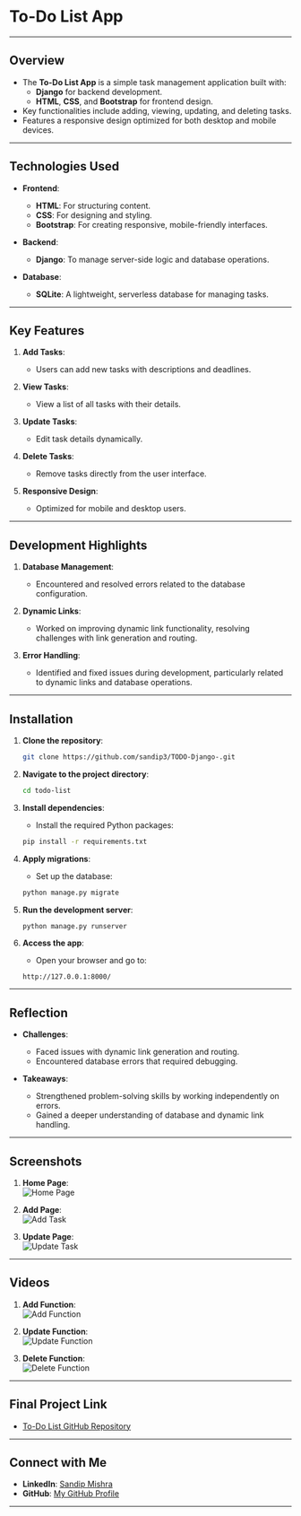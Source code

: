 # **To-Do List App**

---

## **Overview**
- The **To-Do List App** is a simple task management application built with:
  - **Django** for backend development.
  - **HTML**, **CSS**, and **Bootstrap** for frontend design.
- Key functionalities include adding, viewing, updating, and deleting tasks.
- Features a responsive design optimized for both desktop and mobile devices.

---

## **Technologies Used**
- **Frontend**:
  - **HTML**: For structuring content.
  - **CSS**: For designing and styling.
  - **Bootstrap**: For creating responsive, mobile-friendly interfaces.

- **Backend**:
  - **Django**: To manage server-side logic and database operations.

- **Database**:
  - **SQLite**: A lightweight, serverless database for managing tasks.

---

## **Key Features**
1. **Add Tasks**:
   - Users can add new tasks with descriptions and deadlines.

2. **View Tasks**:
   - View a list of all tasks with their details.

3. **Update Tasks**:
   - Edit task details dynamically.

4. **Delete Tasks**:
   - Remove tasks directly from the user interface.

5. **Responsive Design**:
   - Optimized for mobile and desktop users.

---

## **Development Highlights**
1. **Database Management**:
   - Encountered and resolved errors related to the database configuration.

2. **Dynamic Links**:
   - Worked on improving dynamic link functionality, resolving challenges with link generation and routing.

3. **Error Handling**:
   - Identified and fixed issues during development, particularly related to dynamic links and database operations.

---

## **Installation**

1. **Clone the repository**:
   ```bash
   git clone https://github.com/sandip3/TODO-Django-.git
   ```

2. **Navigate to the project directory**:
   ```bash
   cd todo-list
   ```

3. **Install dependencies**:
   - Install the required Python packages:
   ```bash
   pip install -r requirements.txt
   ```

4. **Apply migrations**:
   - Set up the database:
   ```bash
   python manage.py migrate
   ```

5. **Run the development server**:
   ```bash
   python manage.py runserver
   ```

6. **Access the app**:
   - Open your browser and go to:
   ```url
   http://127.0.0.1:8000/
   ```

---

## **Reflection**
- **Challenges**:
  - Faced issues with dynamic link generation and routing.
  - Encountered database errors that required debugging.

- **Takeaways**:
  - Strengthened problem-solving skills by working independently on errors.
  - Gained a deeper understanding of database and dynamic link handling.

---

## **Screenshots**

1. **Home Page**:  
   ![Home Page](./Public/IMG/Home%20Page.png)

2. **Add Page**:  
   ![Add Task](./Public/IMG/Add%20Task.png)

3. **Update Page**:  
   ![Update Task](./Public/IMG/Update%20Task.png)

---

## **Videos**

1. **Add Function**:  
   ![Add Function](./Public/Vid/Add.gif)

2. **Update Function**:  
   ![Update Function](./Public/Vid/Update.gif)

3. **Delete Function**:  
   ![Delete Function](./Public/Vid/Delate.gif)

---

## **Final Project Link**
- [To-Do List GitHub Repository](https://github.com/sandip3/TODO-Django-)

---

## **Connect with Me**
- **LinkedIn**: [Sandip Mishra](https://www.linkedin.com/in/sandip-mishra333/)  
- **GitHub**: [My GitHub Profile](https://github.com/sandip3/)

---
